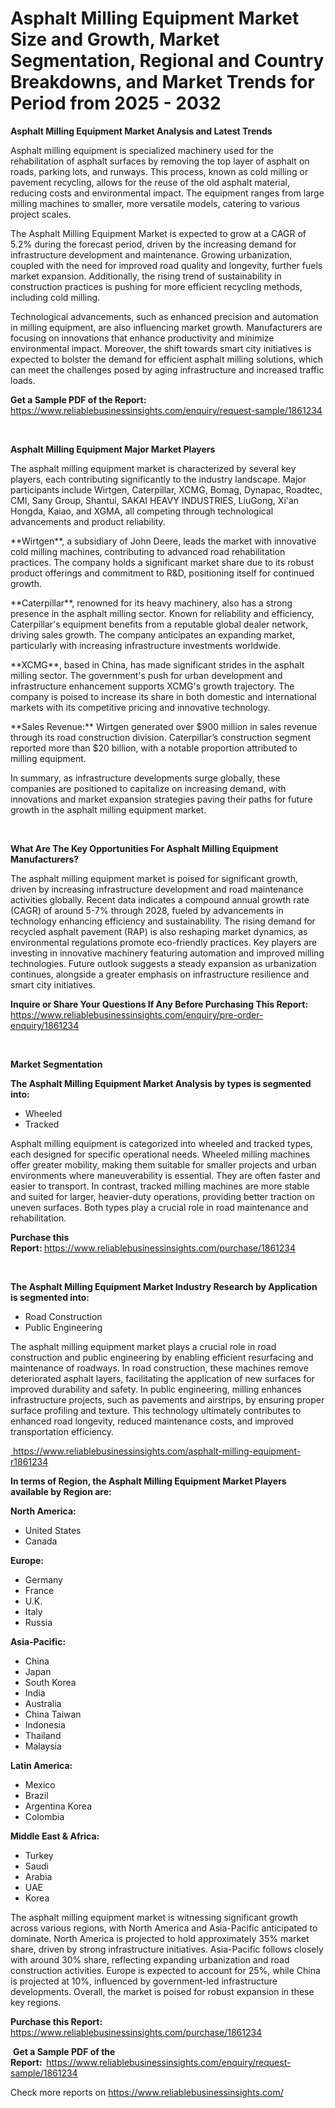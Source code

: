 <p><h1>Asphalt Milling Equipment Market Size and Growth, Market Segmentation, Regional and Country Breakdowns, and Market Trends for Period from 2025 -  2032</h1></p><p><strong>Asphalt Milling Equipment Market Analysis and Latest Trends</strong></p>
<p><p>Asphalt milling equipment is specialized machinery used for the rehabilitation of asphalt surfaces by removing the top layer of asphalt on roads, parking lots, and runways. This process, known as cold milling or pavement recycling, allows for the reuse of the old asphalt material, reducing costs and environmental impact. The equipment ranges from large milling machines to smaller, more versatile models, catering to various project scales.</p><p>The Asphalt Milling Equipment Market is expected to grow at a CAGR of 5.2% during the forecast period, driven by the increasing demand for infrastructure development and maintenance. Growing urbanization, coupled with the need for improved road quality and longevity, further fuels market expansion. Additionally, the rising trend of sustainability in construction practices is pushing for more efficient recycling methods, including cold milling.</p><p>Technological advancements, such as enhanced precision and automation in milling equipment, are also influencing market growth. Manufacturers are focusing on innovations that enhance productivity and minimize environmental impact. Moreover, the shift towards smart city initiatives is expected to bolster the demand for efficient asphalt milling solutions, which can meet the challenges posed by aging infrastructure and increased traffic loads.</p></p>
<p><strong>Get a Sample PDF of the Report:&nbsp;</strong> <a href="https://www.reliablebusinessinsights.com/enquiry/request-sample/1861234?utm_campaign=2244&utm_medium=2&utm_source=Github&utm_content=ia&utm_term=22022025&utm_id=asphalt-milling-equipment">https://www.reliablebusinessinsights.com/enquiry/request-sample/1861234</a></p>
<p>&nbsp;</p>
<p><strong>Asphalt Milling Equipment Major Market Players</strong></p>
<p><p>The asphalt milling equipment market is characterized by several key players, each contributing significantly to the industry landscape. Major participants include Wirtgen, Caterpillar, XCMG, Bomag, Dynapac, Roadtec, CMI, Sany Group, Shantui, SAKAI HEAVY INDUSTRIES, LiuGong, Xi'an Hongda, Kaiao, and XGMA, all competing through technological advancements and product reliability.</p><p>**Wirtgen**, a subsidiary of John Deere, leads the market with innovative cold milling machines, contributing to advanced road rehabilitation practices. The company holds a significant market share due to its robust product offerings and commitment to R&D, positioning itself for continued growth.</p><p>**Caterpillar**, renowned for its heavy machinery, also has a strong presence in the asphalt milling sector. Known for reliability and efficiency, Caterpillar's equipment benefits from a reputable global dealer network, driving sales growth. The company anticipates an expanding market, particularly with increasing infrastructure investments worldwide.</p><p>**XCMG**, based in China, has made significant strides in the asphalt milling sector. The government's push for urban development and infrastructure enhancement supports XCMG's growth trajectory. The company is poised to increase its share in both domestic and international markets with its competitive pricing and innovative technology.</p><p>**Sales Revenue:** Wirtgen generated over $900 million in sales revenue through its road construction division. Caterpillar’s construction segment reported more than $20 billion, with a notable proportion attributed to milling equipment.</p><p>In summary, as infrastructure developments surge globally, these companies are positioned to capitalize on increasing demand, with innovations and market expansion strategies paving their paths for future growth in the asphalt milling equipment market.</p></p>
<p>&nbsp;</p>
<p><strong>What Are The Key Opportunities For Asphalt Milling Equipment Manufacturers?</strong></p>
<p><p>The asphalt milling equipment market is poised for significant growth, driven by increasing infrastructure development and road maintenance activities globally. Recent data indicates a compound annual growth rate (CAGR) of around 5-7% through 2028, fueled by advancements in technology enhancing efficiency and sustainability. The rising demand for recycled asphalt pavement (RAP) is also reshaping market dynamics, as environmental regulations promote eco-friendly practices. Key players are investing in innovative machinery featuring automation and improved milling technologies. Future outlook suggests a steady expansion as urbanization continues, alongside a greater emphasis on infrastructure resilience and smart city initiatives.</p></p>
<p><strong>Inquire or Share Your Questions If Any Before Purchasing This Report:</strong> <a href="https://www.reliablebusinessinsights.com/enquiry/pre-order-enquiry/1861234?utm_campaign=2244&utm_medium=2&utm_source=Github&utm_content=ia&utm_term=22022025&utm_id=asphalt-milling-equipment">https://www.reliablebusinessinsights.com/enquiry/pre-order-enquiry/1861234</a></p>
<p>&nbsp;</p>
<p><strong>Market Segmentation</strong></p>
<p><strong>The Asphalt Milling Equipment Market Analysis by types is segmented into:</strong></p>
<p><ul><li>Wheeled</li><li>Tracked</li></ul></p>
<p><p>Asphalt milling equipment is categorized into wheeled and tracked types, each designed for specific operational needs. Wheeled milling machines offer greater mobility, making them suitable for smaller projects and urban environments where maneuverability is essential. They are often faster and easier to transport. In contrast, tracked milling machines are more stable and suited for larger, heavier-duty operations, providing better traction on uneven surfaces. Both types play a crucial role in road maintenance and rehabilitation.</p></p>
<p><strong>Purchase this Report:&nbsp;</strong><a href="https://www.reliablebusinessinsights.com/purchase/1861234?utm_campaign=2244&utm_medium=2&utm_source=Github&utm_content=ia&utm_term=22022025&utm_id=asphalt-milling-equipment">https://www.reliablebusinessinsights.com/purchase/1861234</a></p>
<p>&nbsp;</p>
<p><strong>The Asphalt Milling Equipment Market Industry Research by Application is segmented into:</strong></p>
<p><ul><li>Road Construction</li><li>Public Engineering</li></ul></p>
<p><p>The asphalt milling equipment market plays a crucial role in road construction and public engineering by enabling efficient resurfacing and maintenance of roadways. In road construction, these machines remove deteriorated asphalt layers, facilitating the application of new surfaces for improved durability and safety. In public engineering, milling enhances infrastructure projects, such as pavements and airstrips, by ensuring proper surface profiling and texture. This technology ultimately contributes to enhanced road longevity, reduced maintenance costs, and improved transportation efficiency.</p></p>
<p><a href="https://www.reliablebusinessinsights.com/asphalt-milling-equipment-r1861234?utm_campaign=2244&utm_medium=2&utm_source=Github&utm_content=ia&utm_term=22022025&utm_id=asphalt-milling-equipment">&nbsp;https://www.reliablebusinessinsights.com/asphalt-milling-equipment-r1861234</a></p>
<p><strong>In terms of Region, the Asphalt Milling Equipment Market Players available by Region are:</strong></p>
<p>
    <p> <strong> North America: </strong>
        <ul>
            <li>United States</li>
            <li>Canada</li>
        </ul>
        </p> 
    <p> <strong> Europe: </strong>
        <ul>
            <li>Germany</li>
            <li>France</li>
            <li>U.K.</li>
            <li>Italy</li>
            <li>Russia</li>
        </ul>
        </p> 
    <p> <strong> Asia-Pacific: </strong>
        <ul>
            <li>China</li>
            <li>Japan</li>
            <li>South Korea</li>
            <li>India</li>
            <li>Australia</li>
            <li>China Taiwan</li>
            <li>Indonesia</li>
            <li>Thailand</li>
            <li>Malaysia</li>
        </ul>
        </p> 
    <p> <strong> Latin America: </strong>
        <ul>
            <li>Mexico</li>
            <li>Brazil</li>
            <li>Argentina Korea</li>
            <li>Colombia</li>
        </ul>
        </p> 
    <p> <strong> Middle East & Africa: </strong>
        <ul>
            <li>Turkey</li>
            <li>Saudi</li>
            <li>Arabia</li>
            <li>UAE</li>
            <li>Korea</li>
        </ul>
    </p>
    </p>
<p><p>The asphalt milling equipment market is witnessing significant growth across various regions, with North America and Asia-Pacific anticipated to dominate. North America is projected to hold approximately 35% market share, driven by strong infrastructure initiatives. Asia-Pacific follows closely with around 30% share, reflecting expanding urbanization and road construction activities. Europe is expected to account for 25%, while China is projected at 10%, influenced by government-led infrastructure developments. Overall, the market is poised for robust expansion in these key regions.</p></p>
<p><strong>Purchase this Report: </strong><a href="https://www.reliablebusinessinsights.com/purchase/1861234?utm_campaign=2244&utm_medium=2&utm_source=Github&utm_content=ia&utm_term=22022025&utm_id=asphalt-milling-equipment">https://www.reliablebusinessinsights.com/purchase/1861234</a></p>
<p>&nbsp;<strong>Get a Sample PDF of the Report:&nbsp;&nbsp;</strong><a href="https://www.reliablebusinessinsights.com/enquiry/request-sample/1861234?utm_campaign=2244&utm_medium=2&utm_source=Github&utm_content=ia&utm_term=22022025&utm_id=asphalt-milling-equipment">https://www.reliablebusinessinsights.com/enquiry/request-sample/1861234</a></p>
<p><strong></strong></p>
<p>Check more reports on <a href="https://www.reliablebusinessinsights.com/?utm_campaign=2244&utm_medium=2&utm_source=Github&utm_content=ia&utm_term=22022025&utm_id=asphalt-milling-equipment">https://www.reliablebusinessinsights.com/</a></p>